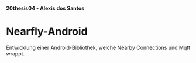 #### 20thesis04 - Alexis dos Santos

# Nearfly-Android

Entwicklung einer Android-Bibliothek, welche Nearby Connections und Mqtt wrappt.